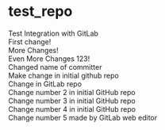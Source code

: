 # test_repo
Test Integration with GitLab  
First change!  
More Changes!  
Even More Changes 123!  
Changed name of committer  
Make change in initial github repo  
Change in GitLab repo  
Change number 2 in initial GitHub repo  
Change number 3 in initial GitHub repo  
Change number 4 in initial GitHub repo  
Change number 5 made by GitLab web editor  